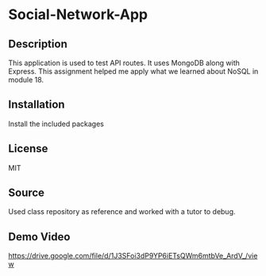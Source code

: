 # Social-Network-App

## Description
This application is used to test API routes. It uses MongoDB along with Express. This assignment helped me apply what we learned about NoSQL in module 18.

## Installation
Install the included packages

## License
MIT

## Source
Used class repository as reference and worked with a tutor to debug.

## Demo Video
https://drive.google.com/file/d/1J3SFoi3dP9YP6iETsQWm6mtbVe_ArdV_/view

